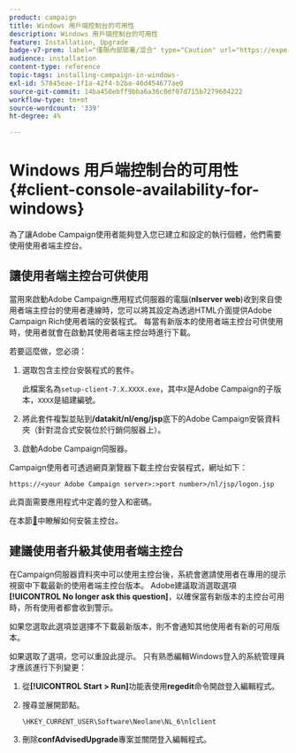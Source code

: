```yaml
---
product: campaign
title: Windows 用戶端控制台的可用性
description: Windows 用戶端控制台的可用性
feature: Installation, Upgrade
badge-v7-prem: label="僅限內部部署/混合" type="Caution" url="https://experienceleague.adobe.com/docs/campaign-classic/using/installing-campaign-classic/architecture-and-hosting-models/hosting-models-lp/hosting-models.html?lang=zh-Hant" tooltip="僅適用於內部部署和混合部署"
audience: installation
content-type: reference
topic-tags: installing-campaign-in-windows-
exl-id: 57845eae-1f1a-42f4-b2ba-46d454677ae0
source-git-commit: 14ba450ebff9bba6a36c0df07d715b7279604222
workflow-type: tm+mt
source-wordcount: '339'
ht-degree: 4%

---
```


# Windows 用戶端控制台的可用性{#client-console-availability-for-windows}



為了讓Adobe Campaign使用者能夠登入您已建立和設定的執行個體，他們需要使用使用者端主控台。

## 讓使用者端主控台可供使用

當用來啟動Adobe Campaign應用程式伺服器的電腦(**nlserver web**)收到來自使用者端主控台的使用者連線時，您可以將其設定為透過HTML介面提供Adobe Campaign Rich使用者端的安裝程式。 每當有新版本的使用者端主控台可供使用時，使用者就會在啟動其使用者端主控台時進行下載。

若要這麼做，您必須：

1. 選取包含主控台安裝程式的套件。

   此檔案名為`setup-client-7.X.XXXX.exe`，其中`X`是Adobe Campaign的子版本，`XXXX`是組建編號。

1. 將此套件複製並貼到&#x200B;**/datakit/nl/eng/jsp**&#x200B;底下的Adobe Campaign安裝資料夾（針對混合式安裝位於行銷伺服器上）。
1. 啟動Adobe Campaign伺服器。

Campaign使用者可透過網頁瀏覽器下載主控台安裝程式，網址如下：

```
https://<your Adobe Campaign server>:>port number>/nl/jsp/logon.jsp
```

此頁面需要應用程式中定義的登入和密碼。

在本節[&#128279;](../../installation/using/installing-the-client-console.md)中瞭解如何安裝主控台。

## 建議使用者升級其使用者端主控台

在Campaign伺服器資料夾中可以使用主控台後，系統會邀請使用者在專用的提示視窗中下載最新的使用者端主控台版本。 Adobe建議取消選取選項&#x200B;**[!UICONTROL No longer ask this question]**，以確保當有新版本的主控台可用時，所有使用者都會收到警示。

如果您選取此選項並選擇不下載最新版本，則不會通知其他使用者有新的可用版本。

如果選取了選項，您可以重設此提示。 只有熟悉編輯Windows登入的系統管理員才應該進行下列變更：

1. 從&#x200B;**[!UICONTROL Start > Run]**&#x200B;功能表使用&#x200B;**regedit**&#x200B;命令開啟登入編輯程式。
1. 搜尋並展開節點。

   ```
   \HKEY_CURRENT_USER\Software\Neolane\NL_6\nlclient
   ```

1. 刪除&#x200B;**confAdvisedUpgrade**&#x200B;專案並關閉登入編輯程式。
